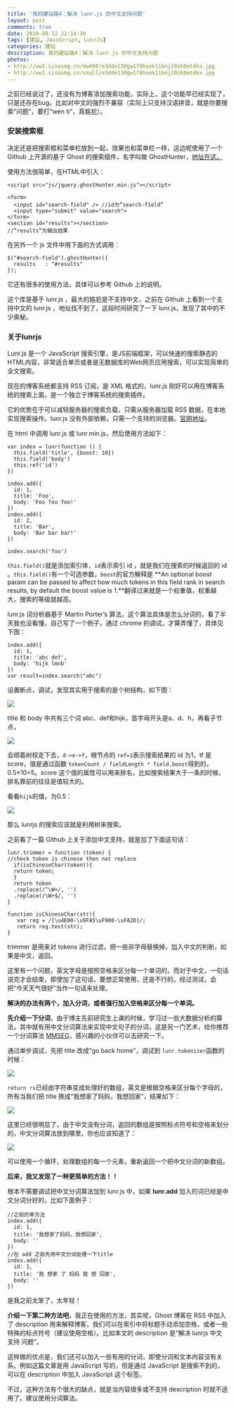 ```yaml
---
title: '我的建站路4：解决 lunr.js 的中文支持问题'
layout: post
comments: true
date: 2016-08-12 22:14:36
tags: [建站, JavaScript, LunrJs]
categories: 建站
description: 我的建站路4：解决 lunr.js 的中文支持问题
photos:
- http://ww1.sinaimg.cn/mw690/e3dde130gw1f8hoek1ibnj20zk0mtdkx.jpg
- http://ww1.sinaimg.cn/small/e3dde130gw1f8hoek1ibnj20zk0mtdkx.jpg
---
```

之前已经说过了，还没有为博客添加搜索功能，实际上，这个功能早已经实现了，只是还存在bug，比如对中文的强烈不兼容（实际上只支持汉语拼音，就是你要搜索“问题”，要打“wen ti”，真尴尬）。

<!--more-->

### 安装搜索框

决定还是把搜索框和菜单栏放到一起，效果也和菜单栏一样，这边呢使用了一个 Github 上开源的基于 Ghost 的搜索插件，名字叫做 GhostHunter，[地址在这。](https://github.com/jamalneufeld/ghostHunter)

使用方法很简单，在HTML中引入：

```
<script src="js/jquery.ghostHunter.min.js"></script>

<form>
  <input id="search-field" /> //id为”search-field“
  <input type="submit" value="search">
</form>
<section id="results"></section>
//”results“为输出结果
```

在另外一个 js 文件中用下面的方式调用：

```
$("#search-field").ghostHunter({
  results   : "#results"
});
```

它还有很多的使用方法，具体可以参考 Github 上的说明。

这个库是基于 lunr.js ，最大的尴尬是不支持中文，之前在 Github 上看到一个支持中文的 lunr.js ，地址找不到了，这段时间研究了一下 lunr.js，发现了其中的不少奥秘。

### 关于lunrjs

Lunr.js 是一个 JavaScript 搜索引擎，是JS前端框架，可以快速的搜索静态的HTML内容，非常适合单页或者是无数据库的Web网页应用搜索，可以实现简单的全文搜索。

现在的博客系统都支持 RSS 订阅，是 XML 格式的，lunr.js 刚好可以用在博客系统的搜索上面，是一个独立于博客系统的搜索插件。

它的优势在于可以减轻服务器的搜索负载，只需从服务器加载 RSS 数据，在本地实现搜索操作。lunr.js 没有外部依赖，只需一个支持的浏览器。[官网地址](http://lunrjs.com/)。

在 html 中调用 lunr.js 或 lunr.min.js，然后使用方法如下：

```
var index = lunr(function () {
  this.field('title', {boost: 10})
  this.field('body')
  this.ref('id')
})

index.add({
  id: 1,
  title: 'Foo',
  body: 'Foo foo foo!'
})
index.add({
  id: 2,
  title: 'Bar',
  body: 'Bar bar bar!'
})

index.search('foo')
```

`this.field()`就是添加索引体，`id`表示索引 id ，就是我们在搜索的时候返回的 id 。`this.field()`有一个可选参数，`boost`的官方解释是 **An optional boost param can be passed to affect how much tokens in this field rank in search results, by default the boost value is 1.**翻译过来就是一个权重值，权重越大，搜索的等级就越高。

lunr.js 词分析器基于 Martin Porter’s 算法，这个算法具体是怎么分词的，看了半天我也没看懂，自己写了一个例子，通过 chrome 的调试，才算弄懂了，具体见下图：

```
index.add({
  id: 1,
  title: 'abc def',
  body: 'hijk lmnb'
})
var result=index.search("abc")
```

设置断点，调试，发现其实用于搜索的是个树结构，如下图：

![](/content/images/2016/08/lunrjs1.PNG)

title 和 body 中共有三个词 abc、def和hijk，首字母开头是a、d、h，再看子节点，

![](/content/images/2016/08/lunrjs2.png)

会顺着树杈走下去，`d->e->f`，根节点的 `ref=1`表示搜索结果的 id 为1，tf 是 score，值是通过函数 `tokenCount / fieldLength * field.boost`得到的，0.5*10=5。score 这个值的属性可以用来排名，比如搜索结果大于一条的时候，排名靠前的往往是值较大的。

看看`hijk`的值，为0.5：

![](/content/images/2016/08/lunrjs4.png)

那么 lunrjs 的搜索应该就是利用树来搜索。

之前看了一篇 Github 上关于添加中文支持，就是加了下面这句话：

```
lunr.trimmer = function (token) {
//check token is chinese then not replace 
  if(isChineseChar(token)){
  return token;
  }
  return token
  .replace(/^\W+/, '')
  .replace(/\W+$/, '')
}

function isChineseChar(str){     
   var reg = /[\u4E00-\u9FA5\uF900-\uFA2D]/;  
   return reg.test(str);  
}
```

trimmer 是用来对 tokens 进行过滤，把一些非字母替换掉，加入中文的判断，如果是中文，返回。

这里有一个问题，英文字母是按照空格来区分每一个单词的，而对于中文，一句话说完才会结束，即使加了这句话，要想正常使用，还是不行的。经过测试，会把“今天天气很好”当作一句话来处理。

**解决的办法有两个，加入分词，或者强行加入空格来区分每一个单词。**

**先介绍一下分词**，由于博主先前研究生上课的时候，学习过一些大数据分析的算法，其中就有用中文分词算法来实现中文句子的分词，这是另一门艺术，给你推荐一个分词算法 [MMSEG](http://technology.chtsai.org/mmseg/)，感兴趣的小伙伴可以去研究一下。

通过单步调试，先把 title 改成“go back home”，调试到 `lunr.tokenizer`函数的时候：

![](/content/images/2016/08/lunrjs5.png)

`return rs`已经由字符串变成处理好的数组，英文是根据空格来区分每个字母的，所有当我们把 title 换成“我想家了妈妈，我想回家”，结果如下：

![](/content/images/2016/08/lunrjs7.png)

这里已经很明显了，由于中文没有分词，返回的数组是按照标点符号和空格来划分的，中文分词算法放到哪里，你也应该知道了：

![](/content/images/2016/08/lunrjs8.png)

可以使用一个循环，处理数组的每一个元素，重新返回一个把中文分词的新数组。

**后来，我又发现了一种更简单的方法！！**

根本不需要调试把中文分词算法加到 lunr.js 中，如果 **lunr.add** 加入的词已经是中文分词分好的，比如下面例子：

```
//之前的笨方法
index.add({
  id: 1,
  title: '我想家了妈妈，我想回家',
  body: ''
})
//在 add 之前先用中文分词处理一下title
index.add({
  id: 1,
  title: '我 想家 了 妈妈 我 想 回家',
  body: ''
})
```

是我之前太笨了，太年轻！

**介绍一下第二种方法吧**，我正在使用的方法，其实呢，Ghost 博客在 RSS 中加入了 description 用来解释博客，我们可以在索引中将标题手动添加空格，或者一些特殊的标点符号（建议使用空格）。比如本文的 description 是“解决 lunrjs 中文 支持 问题”。

这样做的优点是，我们还可以加入一些有用的分词，即使分词和文本内容没有关系。例如这篇文章是用 JavaScript 写的，但是通过 JavaScript 是搜索不到的，可以在 description 中加入 JavaScript 这个标签。

不过，这种方法有个很大的缺点，就是当内容很多或不支持 description 时就不适用了。建议使用分词算法。